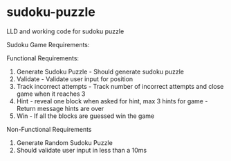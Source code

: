# sudoku-puzzle
LLD and working code for sudoku puzzle

Sudoku Game
Requirements:
  
  Functional Requirements:
  1. Generate Sudoku Puzzle
    - Should generate sudoku puzzle
  2. Validate
    - Validate user input for position
  3. Track incorrect attempts
    - Track number of incorrect attempts and close game when it reaches 3
  4. Hint
    - reveal one block when asked for hint, max 3 hints for game
    - Return message hints are over 
  5. Win
    - If all the blocks are guessed win the game

  Non-Functional Requirements
  1. Generate Random Sudoku Puzzle
  2. Should validate user input in less than a 10ms
